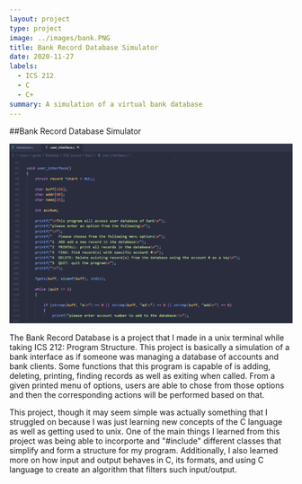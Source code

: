 ```yaml
---
layout: project
type: project
image: ../images/bank.PNG
title: Bank Record Database Simulator
date: 2020-11-27
labels:
  - ICS 212
  - C
  - C+
summary: A simulation of a virtual bank database
---
```


##Bank Record Database Simulator

<img class="ui image" src="../images/bank.PNG">

The Bank Record Database is a project that I made in a unix terminal while taking ICS 212: Program Structure. This project is basically a simulation of a bank interface as if someone was managing a database of accounts and bank clients. Some functions that this program is capable of is adding, deleting, printing, finding records as well as exiting when called. From a given printed menu of options, users are able to chose from those options and then the corresponding actions will be performed based on that.

This project, though it may seem simple was actually something that I struggled on because I was just learning new concepts of the C language as well as getting used to unix. One of the main things I learned from this project was being able to incorporte and "#include" different classes that simplify and form a structure for my program. Additionally, I also learned more on how input and output behaves in C, its formats, and using C language to create an algorithm that filters such input/output.  
